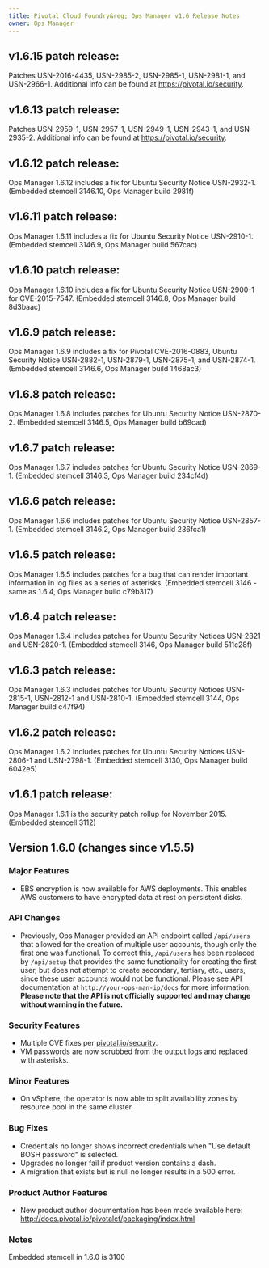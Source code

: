 ```yaml
---
title: Pivotal Cloud Foundry&reg; Ops Manager v1.6 Release Notes
owner: Ops Manager
---
```

## v1.6.15 patch release:
Patches USN-2016-4435, USN-2985-2, USN-2985-1, USN-2981-1, and USN-2966-1. Additional info can be found at https://pivotal.io/security.

## v1.6.13 patch release:
Patches USN-2959-1, USN-2957-1, USN-2949-1, USN-2943-1, and USN-2935-2. Additional info can be found at https://pivotal.io/security.

## v1.6.12 patch release:
Ops Manager 1.6.12 includes a fix for Ubuntu Security Notice USN-2932-1. (Embedded stemcell 3146.10, Ops Manager build 2981f)

## v1.6.11 patch release:
Ops Manager 1.6.11 includes a fix for Ubuntu Security Notice USN-2910-1. (Embedded stemcell 3146.9, Ops Manager build 567cac)

## v1.6.10 patch release:
Ops Manager 1.6.10 includes a fix for Ubuntu Security Notice USN-2900-1 for CVE-2015-7547. (Embedded stemcell 3146.8, Ops Manager build 8d3baac)

## v1.6.9 patch release:
Ops Manager 1.6.9 includes a fix for Pivotal CVE-2016-0883, Ubuntu Security Notice USN-2882-1, USN-2879-1, USN-2875-1, and USN-2874-1. (Embedded stemcell 3146.6, Ops Manager build 1468ac3)

## v1.6.8 patch release:
Ops Manager 1.6.8 includes patches for Ubuntu Security Notice USN-2870-2. (Embedded stemcell 3146.5, Ops Manager build b69cad)

## v1.6.7 patch release:
Ops Manager 1.6.7 includes patches for Ubuntu Security Notice USN-2869-1. (Embedded stemcell 3146.3, Ops Manager build 234cf4d)

## v1.6.6 patch release:
Ops Manager 1.6.6 includes patches for Ubuntu Security Notice USN-2857-1. (Embedded stemcell 3146.2, Ops Manager build 236fca1)

## v1.6.5 patch release:
Ops Manager 1.6.5 includes patches for a bug that can render important information in log files as a series of asterisks. (Embedded stemcell 3146 - same as 1.6.4, Ops Manager build c79b317)

## v1.6.4 patch release:
Ops Manager 1.6.4 includes patches for Ubuntu Security Notices USN-2821 and USN-2820-1. (Embedded stemcell 3146, Ops Manager build 511c28f)

## v1.6.3 patch release:
Ops Manager 1.6.3 includes patches for Ubuntu Security Notices USN-2815-1, USN-2812-1 and USN-2810-1.  (Embedded stemcell 3144, Ops Manager build c47f94)

## v1.6.2 patch release:
Ops Manager 1.6.2 includes patches for Ubuntu Security Notices USN-2806-1 and USN-2798-1.  (Embedded stemcell 3130, Ops Manager build 6042e5)

## v1.6.1 patch release:
Ops Manager 1.6.1 is the security patch rollup for November 2015.  (Embedded stemcell 3112)

## Version 1.6.0 (changes since v1.5.5)

### Major Features

* EBS encryption is now available for AWS deployments. This enables AWS customers to have encrypted data at rest on persistent disks.

### API Changes
* Previously, Ops Manager provided an API endpoint called `/api/users` that allowed for the creation of multiple user accounts, though only the first one was functional. To correct this, `/api/users` has been replaced by `/api/setup` that provides the same functionality for creating the first user, but does not attempt to create secondary, tertiary, etc., users, since these user accounts would not be functional. Please see API documentation at `http://your-ops-man-ip/docs` for more information. **Please note that the API is not officially supported and may change without warning in the future.**

### Security Features

* Multiple CVE fixes per [pivotal.io/security](http://pivotal.io/security).
* VM passwords are now scrubbed from the output logs and replaced with asterisks.

### Minor Features

* On vSphere, the operator is now able to split availability zones by resource pool in the same cluster.

### Bug Fixes

* Credentials no longer shows incorrect credentials when "Use default BOSH password" is selected.
* Upgrades no longer fail if product version contains a dash.
* A migration that exists but is null no longer results in a 500 error.

### Product Author Features

* New product author documentation has been made available here: http://docs.pivotal.io/pivotalcf/packaging/index.html

### Notes
Embedded stemcell in 1.6.0 is 3100

